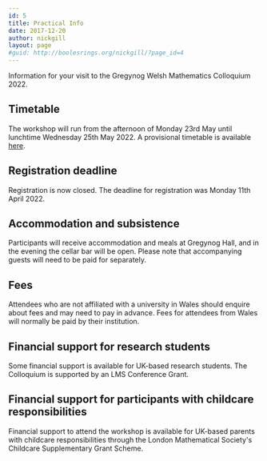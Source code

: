 ```yaml
---
id: 5
title: Practical Info
date: 2017-12-20
author: nickgill
layout: page
#guid: http://boolesrings.org/nickgill/?page_id=4
---
```


Information for your visit to the Gregynog Welsh Mathematics Colloquium 2022.

## Timetable

The workshop will run from the afternoon of Monday 23rd May until lunchtime Wednesday 25th May 2022. A provisional timetable is available <a href = "provisional-timetable060522-Gregynog22.pdf">here</a>.

## Registration deadline

Registration is now closed. The deadline for registration was Monday 11th April 2022.

## Accommodation and subsistence

Participants will receive accommodation and meals at Gregynog Hall, and in the evening the cellar bar will be open. Please 
note that accompanying guests will need to be paid for separately.

## Fees

Attendees who are not affiliated with a university in Wales should enquire about fees and may need to pay in advance. Fees for attendees from Wales will normally be paid by their institution.

## Financial support for research students

Some financial support is available for UK-based research students. The Colloquium is supported by an LMS Conference Grant.

## Financial support for participants with childcare responsibilities

Financial support to attend the workshop is available for UK-based parents with childcare responsibilities through the 
London Mathematical Society's Childcare Supplementary Grant Scheme.
